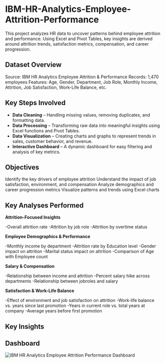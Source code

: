 # IBM-HR-Analytics-Employee-Attrition-Performance
This project analyzes HR data to uncover patterns behind employee attrition and performance. Using Excel and Pivot Tables, key insights are derived around attrition trends, satisfaction metrics, compensation, and career progression.

## Dataset Overview

Source: IBM HR Analytics Employee Attrition & Performance
Records: 1,470 employees
Features: Age, Gender, Department, Job Role, Monthly Income, Attrition, Job Satisfaction, Work-Life Balance, etc.

## Key Steps Involved

- **Data Cleaning** – Handling missing values, removing duplicates, and formatting data.
- **Data Processing** – Transforming raw data into meaningful insights using Excel functions and Pivot Tables.
- **Data Visualization** – Creating charts and graphs to represent trends in sales, customer behavior, and revenue.
- **Interactive Dashboard** – A dynamic dashboard for easy filtering and analysis of key metrics.

 ## Objectives

Identify the key drivers of employee attrition
Understand the impact of job satisfaction, environment, and compensation
Analyze demographics and career progression metrics
Visualize patterns and trends using Excel charts

## Key Analyses Performed

**Attrition-Focused Insights**

-Overall attrition rate
-Attrition by job role
-Attrition by overtime status

**Employee Demographics & Performance**

-Monthly income by department
-Attrition rate by Education level
-Gender impact on attrition
-Marital status impact on attrition
-Comparison of Age with Employee count

**Salary & Compensation**

-Relationship between income and attrition
-Percent salary hike across departments
-Relationship between jobroles and salary

**Satisfaction & Work-Life Balance**

-Effect of environment and job satisfaction on attrition
-Work-life balance vs. years since last promotion
-Years in current role vs. total years at company
-Average years before first promotion

## Key Insights

## Dashboard

![IBM HR Analytics Employee Attrition   Performance Dashboard](https://github.com/user-attachments/assets/2b45c6ca-3a60-4502-b148-5a42c8207959)



